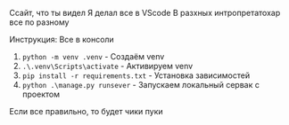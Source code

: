 Ссайт, что ты видел
Я делал все в VScode
В разхных интропретатохар все по разному


Инструкция:
Все в консоли
1) `python -m venv .venv` - Создаём venv
2) `.\.venv\Scripts\activate` - Активируем venv
3) `pip install -r requirements.txt` - Установка зависимостей
4) `python .\manage.py runsever` - Запускаем локальный сервак с проектом

Если все правильно, то будет чики пуки
